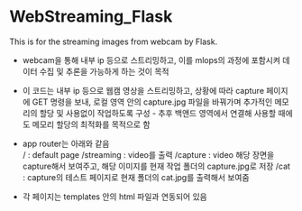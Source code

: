 # WebStreaming_Flask
This is for the streaming images from webcam by Flask.


* webcam을 통해 내부 ip 등으로 스트리밍하고, 이를 mlops의 과정에 포함시켜 데이터 수집 및 추론을 가능하게 하는 것이 목적
* 이 코드는 내부 ip 등으로 웹캠 영상을 스트리밍하고, 상황에 따라 capture 페이지에 GET 명령을 보내, 로컬 영역 안의 capture.jpg 파일을
  바꿔가며 추가적인 메모리의 할당 및 사용없이 작업하도록 구성 - 추후 백앤드 영역에서 연결해 사용할 때에도 메모리 할당의 최적화를 목적으로 함

* app router는 아래와 같음 \
/ : default page
/streaming : video를 출력
/capture : video 해당 장면을 capture해서 보여주고, 해당 이미지를 현재 작업 폴더의 capture.jpg로 저장
/cat : capture의 테스트 페이지로 현재 폴더의 cat.jpg를 출력해서 보여줌

- 각 페이지는 templates 안의 html 파일과 연동되어 있음

